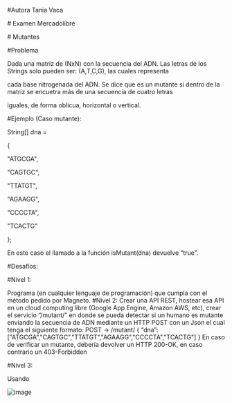 #Autora
﻿Tania Vaca
 
﻿# Examen Mercadolibre
 
﻿# Mutantes
 
#Problema

Dada una matriz de (NxN) con la secuencia del ADN. Las letras de los Strings solo pueden ser: (A,T,C,G), las cuales representa 

cada base nitrogenada del ADN. Se dice que es un mutante si dentro de la matriz se encuetra más de una secuencia de cuatro letras

iguales, de forma oblicua, horizontal o vertical.

#Ejemplo (Caso mutante):

String[] dna = 

{

  "ATGCGA",
  
  "CAGTGC",
  
  "TTATGT",
  
  "AGAAGG",
  
  "CCCCTA",
  
  "TCACTG"
  
};

En este caso el llamado a la función isMutant(dna) devuelve “true”.


﻿#Desafíos:
 
﻿#Nivel 1:
 
Programa (en cualquier lenguaje de programación) que cumpla con el método pedido por
Magneto.
﻿#Nivel 2:
Crear una API REST, hostear esa API en un cloud computing libre (Google App Engine,
Amazon AWS, etc), crear el servicio “/mutant/” en donde se pueda detectar si un humano es
mutante enviando la secuencia de ADN mediante un HTTP POST con un Json el cual tenga el
siguiente formato:
POST → /mutant/
{
“dna”:["ATGCGA","CAGTGC","TTATGT","AGAAGG","CCCCTA","TCACTG"]
}
En caso de verificar un mutante, debería devolver un HTTP 200-OK, en caso contrario un
403-Forbidden

﻿#Nivel 3:
 
Usando 

![image](https://user-images.githubusercontent.com/16779783/116487709-35e84380-a856-11eb-8109-219aef5691ff.png)


